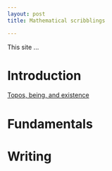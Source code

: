 ```yaml
---
layout: post
title: Mathematical scribblings

---
```



This site ...




# Introduction #
[Topos, being, and existence][TBE]




# Fundamentals #






# Writing #





[TBE]: Topos-being-and-existence.html
